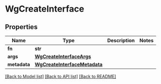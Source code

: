 # WgCreateInterface

## Properties
Name | Type | Description | Notes
------------ | ------------- | ------------- | -------------
**fn** | **str** |  | 
**args** | [**WgCreateInterfaceArgs**](WgCreateInterfaceArgs.md) |  | 
**metadata** | [**WgCreateInterfaceMetadata**](WgCreateInterfaceMetadata.md) |  | 

[[Back to Model list]](../README.md#documentation-for-models) [[Back to API list]](../README.md#documentation-for-api-endpoints) [[Back to README]](../README.md)

